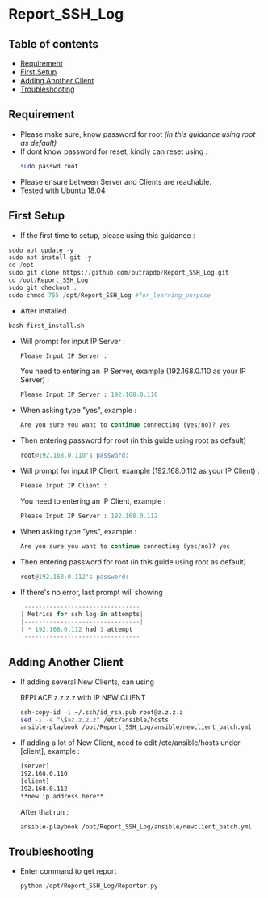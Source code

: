 # Report_SSH_Log

## Table of contents
- [Requirement](#requirement)
- [First Setup](#first-setup)
- [Adding Another Client](#adding-another-client)
- [Troubleshooting](#troubleshooting)

## Requirement 
- Please make sure, know password for root _(in this guidance using root as default)_
- If dont know password for reset, kindly can reset using :
   ```bash
   sudo passwd root
   ```
-  Please ensure between Server and Clients are reachable. 
-  Tested with Ubuntu 18.04

## First Setup
- If the first time to setup, please using this guidance :
```python
sudo apt update -y
sudo apt install git -y
cd /opt
sudo git clone https://github.com/putrapdp/Report_SSH_Log.git
cd /opt/Report_SSH_Log
sudo git checkout .
sudo chmod 755 /opt/Report_SSH_Log #for_learning_purpose
```
- After installed
```python
bash first_install.sh
```
- Will prompt for input IP Server :
    ```python
    Please Input IP Server :
    ```
  You need to entering an IP Server, example (192.168.0.110 as your IP Server) : 
    ```python
    Please Input IP Server : 192.168.0.110
    ```
- When asking type "yes", example :
    ```python
    Are you sure you want to continue connecting (yes/no)? yes
    ```
- Then entering password for root (in this guide using root as default)
    ```python
    root@192.168.0.110's password:
    ```
- Will prompt for input IP Client, example (192.168.0.112 as your IP Client) :
    ```python
    Please Input IP Client :
    ```
  You need to entering an IP Client, example : 
    ```python
    Please Input IP Server : 192.168.0.112
    ```
- When asking type "yes", example :
    ```python
    Are you sure you want to continue connecting (yes/no)? yes
    ```
- Then entering password for root (in this guide using root as default)
    ```python
    root@192.168.0.112's password:
    ```
- If there's no error, last prompt will showing 
    ```python
     --------------------------------
    | Metrics for ssh log-in attempts|
    |--------------------------------|
    | * 192.168.0.112 had 1 attempt
     --------------------------------
     ```

## Adding Another Client

- If adding several New Clients, can using 

  REPLACE z.z.z.z with IP NEW CLIENT
  
    ```bash
    ssh-copy-id -i ~/.ssh/id_rsa.pub root@z.z.z.z
    sed -i -e "\$az.z.z.z" /etc/ansible/hosts
    ansible-playbook /opt/Report_SSH_Log/ansible/newclient_batch.yml
    ```
- If adding a lot of New Client, need to edit /etc/ansible/hosts under [client], example : 
    ```bash
    [server]
    192.168.0.110
    [client]
    192.168.0.112
    **new.ip.address.here**
    ```
  After that run :
    ```bash
    ansible-playbook /opt/Report_SSH_Log/ansible/newclient_batch.yml
    ```
## Troubleshooting
-  Enter command to get report
    ```bash
    python /opt/Report_SSH_Log/Reporter.py
    ```
